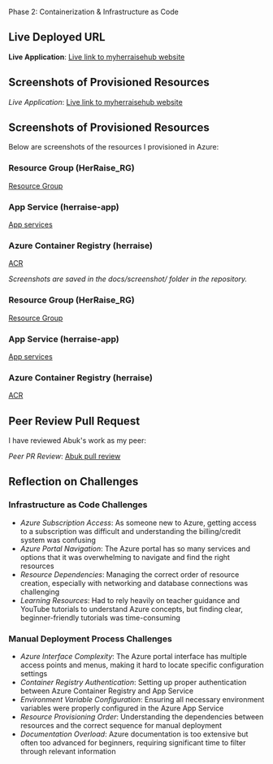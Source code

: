 Phase 2: Containerization & Infrastructure as Code

## Live Deployed URL


**Live Application**: [Live link to myherraisehub website](https://herraisehub.azurewebsites.net/)

## Screenshots of Provisioned Resources

*Live Application*: [Live link to myherraisehub website](https://herraisehub.azurewebsites.net/)

## Screenshots of Provisioned Resources

Below are screenshots of the resources I provisioned in Azure:

### Resource Group (HerRaise_RG)
[Resource Group](./docs/Screenshot%20(327).png)

### App Service (herraise-app)
[App services](./docs/Screenshot%20(328).png)

### Azure Container Registry (herraise)
[ACR](./docs/Screenshot%20(333).png)


*Screenshots are saved in the docs/screenshot/ folder in the repository.*


### Resource Group (HerRaise_RG)
[Resource Group](./docs/Screenshot%20(327).png)

### App Service (herraise-app)
[App services](./docs/Screenshot%20(328).png)

### Azure Container Registry (herraise)
[ACR](./docs/Screenshot%20(333).png)

## Peer Review Pull Request

I have reviewed Abuk's work as my peer:

*Peer PR Review*: [Abuk pull review](https://github.com/AbukDuot/JobBridge/pull/17)

## Reflection on Challenges

### Infrastructure as Code Challenges
- *Azure Subscription Access*: As someone new to Azure, getting access to a subscription was difficult and understanding the billing/credit system was confusing
- *Azure Portal Navigation*: The Azure portal has so many services and options that it was overwhelming to navigate and find the right resources
- *Resource Dependencies*: Managing the correct order of resource creation, especially with networking and database connections was challenging
- *Learning Resources*: Had to rely heavily on teacher guidance and YouTube tutorials to understand Azure concepts, but finding clear, beginner-friendly tutorials was time-consuming

### Manual Deployment Process Challenges
- *Azure Interface Complexity*: The Azure portal interface has multiple access points and menus, making it hard to locate specific configuration settings
- *Container Registry Authentication*: Setting up proper authentication between Azure Container Registry and App Service
- *Environment Variable Configuration*: Ensuring all necessary environment variables were properly configured in the Azure App Service
- *Resource Provisioning Order*: Understanding the dependencies between resources and the correct sequence for manual deployment
- *Documentation Overload*: Azure documentation is too extensive but often too advanced for beginners, requiring significant time to filter through relevant information











  


